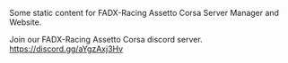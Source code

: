 Some static content for FADX-Racing Assetto Corsa Server Manager and Website.

Join our FADX-Racing Assetto Corsa discord server.
https://discord.gg/aYgzAxj3Hv


